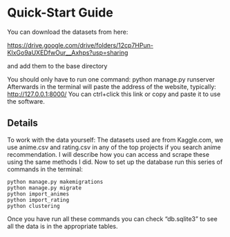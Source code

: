 
# Quick-Start Guide
You can download the datasets from here:

 https://drive.google.com/drive/folders/12cp7HPun-KIxGo9aUXEDfwOur__Axhps?usp=sharing 

and add them to the base directory

You should only have to run one command: python manage.py runserver
Afterwards in the terminal will paste the address of the website, typically: http://127.0.0.1:8000/ 
You can ctrl+click this link or copy and paste it to use the software. 

## Details
To work with the data yourself: 
The datasets used are from Kaggle.com, we use anime.csv and rating.csv in any of the top projects if you search anime recommendation. I will describe how you can access and scrape these using the same methods I did.
Now to set up the database run this series of commands in the terminal:

	python manage.py makemigrations
	python manage.py migrate
	python import_animes
	python import_rating
	python clustering
    
Once you have run all these commands you can check “db.sqlite3” to see all the data is in the appropriate tables. 



